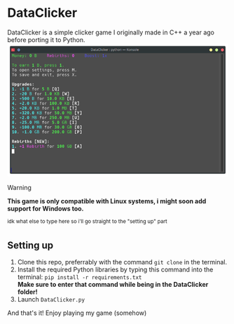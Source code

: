 # DataClicker
DataClicker is a simple clicker game I originally made in C++ a year ago before porting it to Python.
![Image of DataClicker game](assets/Screenshot_20250128_232023.png)
> [!WARNING]
> **This game is only compatible with Linux systems, i might soon add support for Windows too.**

<sup>idk what else to type here so i'll go straight to the "setting up" part</sup>
## Setting up
1. Clone this repo, preferrably with the command `git clone` in the terminal.
2. Install the required Python libraries by typing this command into the terminal: `pip install -r requirements.txt`\
   **Make sure to enter that command while being in the DataClicker folder!**
3. Launch `DataClicker.py`

And that's it! Enjoy playing my game (somehow)
